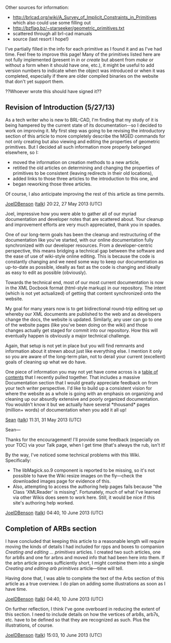 Other sources for information:

-   <http://brlcad.org/wiki/A_Survey_of_Implicit_Constraints_in_Primitives>
    which also could use some filling out
-   <http://bzflag.bz/~starseeker/geometric_primitives.txt>
-   scattered through all brl-cad manuals
-   source (last resort I hope!)

I've partially filled in the info for each primitive as I found it and
as I've had time. Feel free to improve this page! Many of the primitives
listed here are not fully implemented (present in *in* or *create* but
absent from *make* or without a form when it should have one, etc.), it
might be useful to add version numbers to indicate when the object was
introduced or when it was completed, especially if there are older
compiled binaries on the website that don't yet support them.


??Whoever wrote this should have signed it??

## Revision of Introduction (5/27/13)

As a tech writer who is new to BRL-CAD, I'm finding that my study of it
is being hampered by the current state of its documentation--so I
decided to work on improving it. My first step was going to be revising
the introductory section of this article to more completely describe the
MGED commands for not only creating but also viewing and editing the
properties of geometric primitives. But I decided all such information
more properly belonged elsewhere, so I:

-   moved the information on creation methods to a new article,
-   retitled the old articles on determining and changing the properties
    of primitives to be consistent (leaving redirects in their old
    locations),
-   added links to those three articles to the introduction to this one,
    and
-   began reworking those three articles.

Of course, I also anticipate improving the rest of this article as time
permits.

[JoelDBenson](/wiki/user/JoelDBenson.md)
([talk](User_talk:JoelDBenson.md)) 20:22, 27 May 2013 (UTC)

Joel, impressive how you were able to gather all of our myriad
documentation and developer notes that are scattered about. Your cleanup
and improvement efforts are very much appreciated, thank you in spades.

One of our long-term goals has been the cleanup and restructuring of the
documentation like you've started, with our online documentation fully
synchronized with our developer resources. From a developer-centric
perspective, this means bridging a technical gap between the software
and the ease of use of wiki-style online editing. This is because the
code is constantly changing and we need some way to keep our
documentation as up-to-date as possible, ideally as fast as the code is
changing and ideally as easy to edit as possible (obviously).

Towards the technical end, most of our most current documentation is now
in the XML Docbook format (html-style markup) in our repository. The
intent (which is not yet actualized) of getting that content
synchronized onto the website.

My goal for many years now is to get bidirectional round-trip editing
set up whereby our XML documents are published to the web and as
developers change the docs, the website is updated. Similarly, any user
can go to one of the website pages (like you've been doing on the wiki)
and those changes actually get staged for commit into our repository.
How this will eventually happen is obviously a major technical
challenge.

Again, that setup is not yet in place but you will find remnants and
information about it strewn about just like everything else. I mention
it only so you are aware of the long-term plan, not to derail your
current (excellent) goals of cleaning up what we do have.

One piece of information you may not yet have come across is a [table of
contents](TOC.md) that I recently pulled together. That includes
a massive Documentation section that I would greatly appreciate feedback
on from your tech writer perspective. I'd like to build up a consistent
vision for where the website as a whole is going with an emphasis on
organizing and cleaning up our absurdly extensive and poorly organized
documentation. You wouldn't know it but we actually have several
\*thousand\* pages (million+ words) of documentation when you add it all
up!

[Sean](/wiki/user/Sean.md) ([talk](User_talk:Sean.md)) 11:31,
31 May 2013 (UTC)

Sean—

Thanks for the encouragement! I'll provide some feedback (especially on
your TOC) via your Talk page, when I get time (that's always the rub,
isn't it!

By the way, I've noticed some technical problems with this Wiki.
Specifically:

-   The libMagick.so.9 component is reported to be missing, so it's not
    possible to have the Wiki resize images on the fly—check the
    downloaded images page for evidence of this.
-   Also, attempting to access the authoring help pages fails because
    "the Class 'XMLReader' is missing". Fortunately, much of what I've
    learned via other Wikis does seem to work here. Still, it would be
    nice if this site's authoring help worked.

[JoelDBenson](/wiki/user/JoelDBenson.md)
([talk](User_talk:JoelDBenson.md)) 04:40, 10 June 2013 (UTC)

## Completion of ARBs section

I have concluded that keeping this article to a reasonable length will
require moving the kinds of details I had included for rpps and boxes to
companion *Creating and editing ... primitives* articles. I created two
such articles, one for arb8s and one for arbns and moved info that had
been here into them. If the arbn article proves sufficiently short, I
might combine them into a single *Creating and editing arb primitives*
article—time will tell.

Having done that, I was able to complete the text of the Arbs section of
this article as a true overview. I do plan on adding some illustrations
as soon as I have time.

[JoelDBenson](/wiki/user/JoelDBenson.md)
([talk](User_talk:JoelDBenson.md)) 04:40, 10 June 2013 (UTC)

On further reflection, I think I've gone overboard in reducing the
extent of this section. I need to include details on how the vertices of
arb8s, arb7s, etc. have to be defined so that they are recognized as
such. Plus the illustrations, of course.

[JoelDBenson](/wiki/user/JoelDBenson.md)
([talk](User_talk:JoelDBenson.md)) 15:03, 10 June 2013 (UTC)
